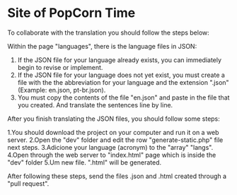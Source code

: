Site of PopCorn Time 
======================

To collaborate with the translation you should follow the steps below:

Within the page "languages", there is the language files in JSON:
1. If the JSON file for your language already exists, you can immediately begin to revise or implement. 
2. If the JSON file for your language does not yet exist, you must create a file with the the abbreviation for your language and the extension ".json" (Example: en.json, pt-br.json).
3. You must copy the contents of the file "en.json" and paste in the file that you created. And translate the sentences line by line.

After you finish translating the JSON files, you should follow some steps:

1.You should download the project on your computer and run it on a web server. 
2.Open the "dev" folder and edit the row "generate-static.php" file next steps. 
3.Adicione your language (acronym) to the "array" "langs". 
4.Open through the web server to "index.html" page which is inside the "dev" folder 
5.Um new file. ".html" will be generated.

After following these steps, send the files .json and .html created through a "pull request".
